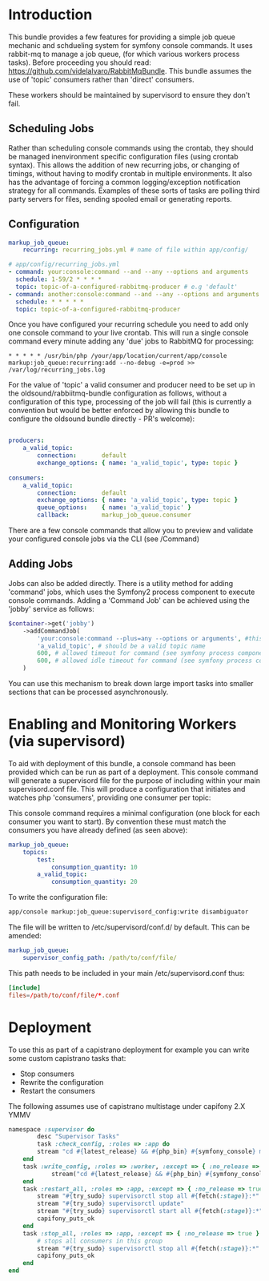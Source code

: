 Introduction
============

This bundle provides a few features for providing a simple job queue mechanic and schdueling system for symfony console commands. It uses rabbit-mq to manage a job queue, (for which various workers process tasks). Before proceeding you should read: https://github.com/videlalvaro/RabbitMqBundle. This bundle assumes the use of 'topic' consumers rather than 'direct' consumers.

These workers should be maintained by supervisord to ensure they don't fail. 

Scheduling Jobs
---------------

Rather than scheduling console commands using the crontab, they should be managed inenvironment specific configuration files (using crontab syntax). This allows the addition of new recurring jobs, or changing of timings, without having to modify crontab in multiple environments. It also has the advantage of forcing a common logging/exception notification strategy for all commands. Examples of these sorts of tasks are polling third party servers for files, sending spooled email or generating reports.


Configuration
-------------

```yml
markup_job_queue:
    recurring: recurring_jobs.yml # name of file within app/config/
```

```yml
# app/config/recurring_jobs.yml
- command: your:console:command --and --any --options and arguments
  schedule: 1-59/2 * * * *
  topic: topic-of-a-configured-rabbitmq-producer # e.g 'default'
- command: another:console:command --and --any --options and arguments
  schedule: * * * * *
  topic: topic-of-a-configured-rabbitmq-producer
```

Once you have configured your recurring schedule you need to add only one console command to your live crontab. This will run a single console command every minute adding any 'due' jobs to RabbitMQ for processing:

```vim
* * * * * /usr/bin/php /your/app/location/current/app/console markup:job_queue:recurring:add --no-debug -e=prod >> /var/log/recurring_jobs.log
```

For the value of 'topic' a valid consumer and producer need to be set up in the oldsound/rabbiitmq-bundle configuration as follows, without a configuration of this type, processing of the job will fail (this is currently a convention but would be better enforced by allowing this bundle to configure the oldsound bundle directly - PR's welcome):

```yml

producers:
    a_valid_topic:
        connection:       default
        exchange_options: { name: 'a_valid_topic', type: topic }
                
consumers:
	a_valid_topic:
		connection:       default
		exchange_options: { name: 'a_valid_topic', type: topic }
		queue_options:    { name: 'a_valid_topic' }
		callback:         markup_job_queue.consumer
```

There are a few console commands that allow you to preview and validate your configured console jobs via the CLI (see /Command)

Adding Jobs
-----------

Jobs can also be added directly. There is a utility method for adding 'command' jobs, which uses the Symfony2 process component to execute console commands. Adding a 'Command Job' can be achieved using the 'jobby' service as follows:

```php
$container->get('jobby')
	->addCommandJob(
		'your:console:command --plus=any --options or arguments', #this needs to be a valid command
		'a_valid_topic', # should be a valid topic name
		600, # allowed timeout for command (see symfony process component documentation)
		600, # allowed idle timeout for command (see symfony process component documentation)
	)
```

You can use this mechanism to break down large import tasks into smaller sections that can be processed asynchronously.

Enabling and Monitoring Workers (via supervisord)
================

To aid with deployment  of this bundle, a console command has been provided which can be run as part of a deployment. This console command will generate a supervisord file for the purpose of including within your main supervisord.conf file. This will produce a configuration that initiates and watches php 'consumers', providing one consumer per topic:

This console command requires a minimal configuration (one block for each consumer you want to start). By convention these must match the consumers you have already defined (as seen above):

```yml
markup_job_queue:
	topics:
		test:
			consumption_quantity: 10
		a_valid_topic:
			consumption_quantity: 20
```

To write the configuration file:

```bash
app/console markup:job_queue:supervisord_config:write disambiguator
```

The file will be written to /etc/supervisord/conf.d/ by default. This can be amended:
```yml
markup_job_queue:
	supervisor_config_path: /path/to/conf/file/
```
This path needs to be included in your main /etc/supervisord.conf thus:
```conf
[include]
files=/path/to/conf/file/*.conf
```

Deployment
================
To use this as part of a capistrano deployment for example you can write some custom capistrano tasks that:

- Stop consumers
- Rewrite the configuration
- Restart the consumers

The following assumes use of capistrano multistage under capifony 2.X YMMV
```ruby
namespace :supervisor do
    	desc "Supervisor Tasks"
    	task :check_config, :roles => :app do
		stream "cd #{latest_release} && #{php_bin} #{symfony_console} markup:job_queue:recurring:check --env=#{symfony_env}"
	end
	task :write_config, :roles => :worker, :except => { :no_release => true } do
	        stream("cd #{latest_release} && #{php_bin} #{symfony_console} markup:job_queue:supervisord_config:write #{fetch(:stage)} --env=#{symfony_env_prod};")
	end
	task :restart_all, :roles => :app, :except => { :no_release => true } do
		stream "#{try_sudo} supervisorctl stop all #{fetch(:stage)}:*"
		stream "#{try_sudo} supervisorctl update"
		stream "#{try_sudo} supervisorctl start all #{fetch(:stage)}:*"
		capifony_puts_ok
	end
	task :stop_all, :roles => :app, :except => { :no_release => true } do
		# stops all consumers in this group
		stream "#{try_sudo} supervisorctl stop all #{fetch(:stage)}:*"
		capifony_puts_ok
	end
end
```
